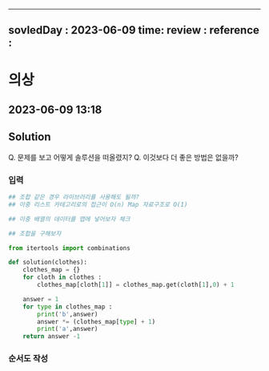
---
sovledDay : 2023-06-09
time: 
review : 
reference : 
---

# 의상
## 2023-06-09 13:18 


## Solution
Q. 문제를 보고 어떻게 솔루션을 떠올렸지? 
Q. 이것보다 더 좋은 방법은 없을까? 


### 입력


```python
## 조합 같은 경우 라이브러리를 사용해도 될까? 
## 이중 리스트 카테고리로의 접근이 O(n) Map 자료구조로 O(1)

## 이중 배열의 데이터를 맵에 넣어보자 체크

## 조합을 구해보자 

from itertools import combinations

def solution(clothes):
    clothes_map = {}
    for cloth in clothes :
        clothes_map[cloth[1]] = clothes_map.get(cloth[1],0) + 1

    answer = 1
    for type in clothes_map :
        print('b',answer)
        answer *= (clothes_map[type] + 1)
        print('a',answer)
    return answer -1

```


### 순서도 작성